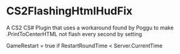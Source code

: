 # CS2FlashingHtmlHudFix
A CS2 CS# Plugin that uses a workaround found by Poggu to make .PrintToCenterHTML not flash every second by setting

GameRestart = true if RestartRoundTime < Server.CurrentTime
